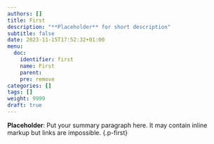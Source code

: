 ```yaml
---
authors: []
title: First
description: "**Placeholder** for short description"
subtitle: false
date: 2023-11-15T17:52:32+01:00 
menu:
  doc:
    identifier: first 
    name: First
    parent: 
    pre: remove
categories: []
tags: []
weight: 9999
draft: true
---
```


**Placeholder**: Put your summary paragraph here. It may contain inline markup but links are impossible.
{.p-first}
<!--more-->
